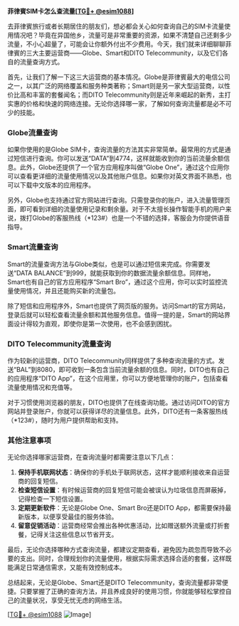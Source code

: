 **菲律賓SIM卡怎么查流量[[TG💪+ @esim1088](https://t.me/s/esim1088)]**

去菲律賓旅行或者长期居住的朋友们，想必都会关心如何查询自己的SIM卡流量使用情况吧？毕竟在异国他乡，流量可是非常重要的资源，如果不清楚自己还剩多少流量，不小心超量了，可能会让你额外付出不少费用。今天，我们就来详细聊聊菲律賓的三大主要运营商——Globe、Smart和DITO Telecommunity，以及它们各自的流量查询方式。

首先，让我们了解一下这三大运营商的基本情况。Globe是菲律賓最大的电信公司之一，以其广泛的网络覆盖和服务种类著称；Smart则是另一家大型运营商，以性价比高和丰富的套餐闻名；而DITO Telecommunity则是近年来崛起的新秀，主打实惠的价格和快速的网络连接。无论你选择哪一家，了解如何查询流量都是必不可少的技能。

### Globe流量查询

如果你使用的是Globe SIM卡，查询流量的方法其实非常简单。最常用的方式是通过短信进行查询。你可以发送“DATA”到4774，这样就能收到你的当前流量余额信息。此外，Globe还提供了一个官方应用程序叫做“Globe One”，通过这个应用你可以查看更详细的流量使用情况以及其他账户信息。如果你对英文界面不熟悉，也可以下载中文版本的应用程序。

另外，Globe也支持通过官方网站进行查询。只需登录你的账户，进入流量管理页面，即可看到详细的流量使用记录和剩余量。对于不太擅长操作智能手机的用户来说，拨打Globe的客服热线（*123#）也是一个不错的选择，客服会为你提供语音指导。

### Smart流量查询

Smart的流量查询方法与Globe类似，也是可以通过短信来完成。你需要发送“DATA BALANCE”到999，就能获取到你的数据流量余额信息。同样地，Smart也有自己的官方应用程序“Smart Bro”，通过这个应用，你可以实时监控流量使用情况，并且还能购买新的流量包。

除了短信和应用程序外，Smart也提供了网页版的服务。访问Smart的官方网站，登录后就可以轻松查看流量余额和其他服务信息。值得一提的是，Smart的网站界面设计得较为直观，即使你是第一次使用，也不会感到困扰。

### DITO Telecommunity流量查询

作为较新的运营商，DITO Telecommunity同样提供了多种查询流量的方式。发送“BAL”到8080，即可收到一条包含当前流量余额的信息。同时，DITO也有自己的应用程序“DITO App”，在这个应用里，你可以方便地管理你的账户，包括查看流量使用情况和充值等。

对于习惯使用浏览器的朋友，DITO也提供了在线查询功能。通过访问DITO的官方网站并登录账户，你就可以获得详尽的流量信息。此外，DITO还有一条客服热线（*123#），随时为用户提供帮助和支持。

### 其他注意事项

无论你选择哪家运营商，在查询流量时都需要注意以下几点：

1. **保持手机联网状态**：确保你的手机处于联网状态，这样才能顺利接收来自运营商的回复短信。
2. **检查短信设置**：有时候运营商的回复短信可能会被误认为垃圾信息而屏蔽掉，记得检查一下短信设置。
3. **定期更新软件**：无论是Globe One、Smart Bro还是DITO App，都需要保持最新版本，以便享受最佳的服务体验。
4. **留意促销活动**：运营商经常会推出各种优惠活动，比如赠送额外流量或打折套餐，记得关注这些信息以节省开支。

最后，无论你选择哪种方式查询流量，都建议定期查看，避免因为疏忽而导致不必要的支出。同时，合理规划你的流量使用，根据实际需求选择合适的套餐，这样既能满足日常通信需求，又能有效控制成本。

总结起来，无论是Globe、Smart还是DITO Telecommunity，查询流量都非常便捷。只要掌握了正确的查询方法，并且养成良好的使用习惯，你就能够轻松掌控自己的流量状况，享受无忧无虑的网络生活。

[[TG💪+ @esim1088](https://t.me/s/esim1088) ![Image](https://i.postimg.cc/4NQfJmqS/Snipaste-2025-05-13-00-14-12.png)]
